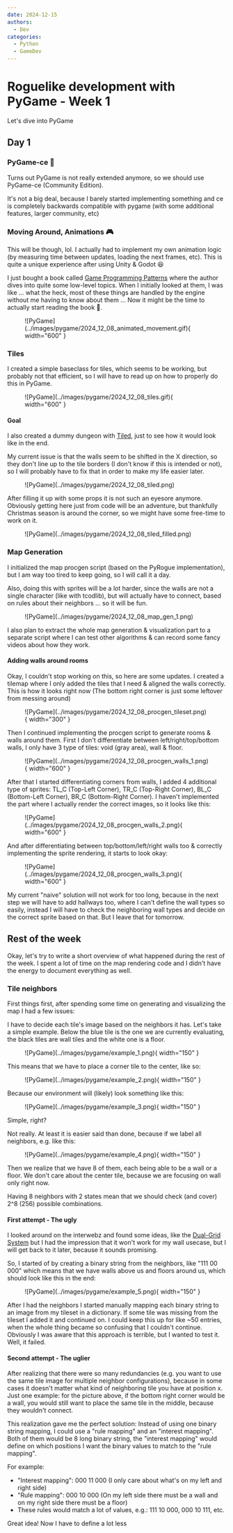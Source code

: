 ```yaml
---
date: 2024-12-15
authors:
  - Dev
categories:
  - Python
  - GameDev
---
```


# Roguelike development with PyGame - Week 1

Let's dive into PyGame

<!-- more -->

## Day 1

### PyGame-ce :crown:

Turns out PyGame is not really extended anymore, so we should use PyGame-ce (Community Edition). 

It's not a big deal, because I barely started implementing something and ce is completely backwards compatible with pygame (with some additional features, larger community, etc)

### Moving Around, Animations :video_game:

This will be though, lol. I actually had to implement my own animation logic (by measuring time between updates, loading the next frames, etc). This is quite a unique experience after using Unity & Godot :laughing:

I just bought a book called [Game Programming Patterns](https://gameprogrammingpatterns.com/) where the author dives into quite some low-level topics. When I initially looked at them, I was like ... what the heck, most of these things are handled by the engine without me having to know about them ... Now it might be the time to actually start reading the book :book:.

<figure markdown="span">
    ![PyGame](../images/pygame/2024_12_08_animated_movement.gif){ width="600" }
</figure>

### Tiles

I created a simple baseclass for tiles, which seems to be working, but probably not that efficient, so I will have to read up on how to properly do this in PyGame.

<figure markdown="span">
    ![PyGame](../images/pygame/2024_12_08_tiles.gif){ width="600" }
</figure>

#### Goal   

I also created a dummy dungeon with [Tiled](https://www.mapeditor.org/), just to see how it would look like in the end.

My current issue is that the walls seem to be shifted in the X direction, so they don't line up to the tile borders (I don't know if this is intended or not), so I will probably have to fix that in order to make my life easier later.

<figure markdown="span">
    ![PyGame](../images/pygame/2024_12_08_tiled.png)
</figure>

After filling it up with some props it is not such an eyesore anymore. Obviously getting here just from code will be an adventure, but thankfully Christmas season is around the corner, so we might have some free-time to work on it.

<figure markdown="span">
    ![PyGame](../images/pygame/2024_12_08_tiled_filled.png)
</figure>

### Map Generation 

I initialized the map procgen script (based on the PyRogue implementation), but I am way too tired to keep going, so I will call it a day.

Also, doing this with sprites will be a lot harder, since the walls are not a single character (like with tcodlib), 
but will actually have to connect, based on rules about their neighbors ... so it will be fun. 

<figure markdown="span">
    ![PyGame](../images/pygame/2024_12_08_map_gen_1.png)
</figure>

I also plan to extract the whole map generation & visualization part to a separate script where I can test other algorithms & can record some fancy videos about how they work. 

#### Adding walls around rooms

Okay, I couldn't stop working on this, so here are some updates. I created a tilemap where I only added the tiles that I need & aligned the walls correctly. This is how it looks right now (The bottom right corner is just some leftover from messing around)

<figure markdown="span">
    ![PyGame](../images/pygame/2024_12_08_procgen_tileset.png){ width="300" }
</figure>

Then I continued implementing the procgen script to generate rooms & walls around them. First I don't differentiate between left/right/top/bottom walls, I only have 3 type of tiles: void (gray area), wall & floor.

<figure markdown="span">
    ![PyGame](../images/pygame/2024_12_08_procgen_walls_1.png){ width="600" }
</figure>

After that I started differentiating corners from walls, I added 4 additional type of sprites: TL_C (Top-Left Corner), TR_C (Top-Right Corner), BL_C (Bottom-Left Corner), BR_C (Bottom-Right Corner). I haven't implemented the part where I actually render the correct images, so it looks like this:

<figure markdown="span">
    ![PyGame](../images/pygame/2024_12_08_procgen_walls_2.png){ width="600" }
</figure>

And after differentiating between top/bottom/left/right walls too & correctly implementing the sprite rendering, it starts to look okay:

<figure markdown="span">
    ![PyGame](../images/pygame/2024_12_08_procgen_walls_3.png){ width="600" }
</figure>

My current "naive" solution will not work for too long, because in the next step we will have to add hallways too, where I can't define the wall types so easily, instead I will have to check the neighboring wall types and decide on the correct sprite based on that. But I leave that for tomorrow.

## Rest of the week

Okay, let's try to write a short overview of what happened during the rest of the week. I spent a lot of time on the map rendering code and I didn't have the energy to document everything as well.

### Tile neighbors

First things first, after spending some time on generating and visualizing the map I had a few issues:

I have to decide each tile's image based on the neighbors it has. Let's take a simple example. Below the blue tile is the one we are currently evaluating, the black tiles are wall tiles and the white one is a floor.

<figure markdown="span">
    ![PyGame](../images/pygame/example_1.png){ width="150" }
</figure>

This means that we have to place a corner tile to the center, like so:

<figure markdown="span">
    ![PyGame](../images/pygame/example_2.png){ width="150" }
</figure>

Because our environment will (likely) look something like this:

<figure markdown="span">
    ![PyGame](../images/pygame/example_3.png){ width="150" }
</figure>

Simple, right?

Not really. At least it is easier said than done, because if we label all neighbors, e.g. like this:

<figure markdown="span">
    ![PyGame](../images/pygame/example_4.png){ width="150" }
</figure>

Then we realize that we have 8 of them, each being able to be a wall or a floor. We don't care about the center tile, because we are focusing on wall only right now.

Having 8 neighbors with 2 states mean that we should check (and cover) 2^8 (256) possible combinations.

#### First attempt - The ugly

I looked around on the interwebz and found some ideas, like the [Dual-Grid System](https://www.youtube.com/watch?v=jEWFSv3ivTg) but I had the impression that it won't work for my wall usecase, but I will get back to it later, because it sounds promising. 

So, I started of by creating a binary string from the neighbors, like "111 00 000" which means that we have walls above us and floors around us, which should look like this in the end:

<figure markdown="span">
    ![PyGame](../images/pygame/example_5.png){ width="150" }
</figure>

After I had the neighbors I started manually mapping each binary string to an image from my tileset in a dictionary. If some tile was missing from the tileset I added it and continued on. I could keep this up for like ~50 entries, when the whole thing became so confusing that I couldn't continue. Obviously I was aware that this approach is terrible, but I wanted to test it. Well, it failed.

#### Second attempt - The uglier

After realizing that there were so many redundancies (e.g. you want to use the same tile image for multiple neighbor configurations), because in some cases it doesn't matter what kind of neighboring tile you have at position x. Just one example: for the picture above, if the bottom right corner would be a wall, you would still want to place the same tile in the middle, because they wouldn't connect.

This realization gave me the perfect solution: Instead of using one binary string mapping, I could use a "rule mapping" and an "interest mapping".
Both of them would be 8 long binary string, the "interest mapping" would define on which positions I want the binary values to match to the "rule mapping".

For example:
* "Interest mapping": 000 11 000 (I only care about what's on my left and right side)
* "Rule mapping": 000 10 000 (On my left side there must be a wall and on my right side there must be a floor)
* These rules would match a lot of values, e.g.: 111 10 000, 000 10 111, etc.

Great idea! Now I have to define a lot less 